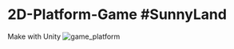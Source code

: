 # 2D-Platform-Game #SunnyLand
Make with Unity
![game_platform](https://user-images.githubusercontent.com/63902542/162213308-18af7c77-1fd5-4008-a107-06a454415ecc.png)
